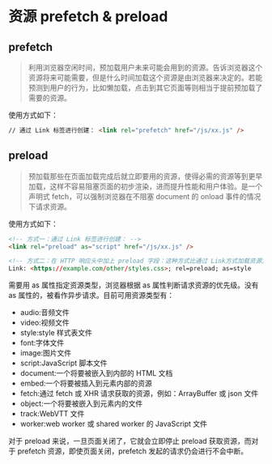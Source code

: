 # 资源 prefetch & preload

## prefetch

> 利用浏览器空闲时间，预加载用户未来可能会用到的资源。告诉浏览器这个资源将来可能需要，但是什么时间加载这个资源是由浏览器来决定的。若能预测到用户的行为，比如懒加载，点击到其它页面等则相当于提前预加载了需要的资源。

使用方式如下：

```html
// 通过 Link 标签进行创建： <link rel="prefetch" href="/js/xx.js" />
```

## preload

> 预加载那些在页面加载完成后就立即要用的资源，使得必需的资源等到更早加载，这样不容易阻塞页面的初步渲染，进而提升性能和用户体验。是一个声明式 fetch，可以强制浏览器在不阻塞 document 的 onload 事件的情况下请求资源。

使用方式如下：

```html
<!-- 方式一：通过 Link 标签进行创建： -->
<link rel="preload" as="script" href="/js/xx.js" />

<!-- 方式二：在 HTTP 响应头中加上 preload 字段：这种方式比通过 Link方式加载资源方式更快，请求在返回还没到解析页面的时候就已经开始预加载资源了。 -->
Link: <https://example.com/other/styles.css>; rel=preload; as=style
```

需要用 as 属性指定资源类型，浏览器根据 as 属性判断请求资源的优先级。没有 as 属性的，被看作异步请求。目前可用资源类型有：

- audio:音频文件
- video:视频文件
- style:style 样式表文件
- font:字体文件
- image:图片文件
- script:JavaScript 脚本文件
- document:一个将要被嵌入到内部的 HTML 文档
- embed:一个将要被插入到元素内部的资源
- fetch:通过 fetch 或 XHR 请求获取的资源，例如：ArrayBuffer 或 json 文件
- object:一个将要被嵌入到元素内的文件
- track:WebVTT 文件
- worker:web worker 或 shared worker 的 JavaScript 文件

对于 preload 来说，一旦页面关闭了，它就会立即停止 preload 获取资源，而对于 prefetch 资源，即使页面关闭，prefetch 发起的请求仍会进行不会中断。
